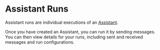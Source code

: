 # Assistant Runs

Assistant runs are individual executions of an [Assistant](./what-are-assistants.md).

Once you have created an Assistant, you can run it by sending messages. You can then view details for your runs, including sent and received messages and run configurations.
